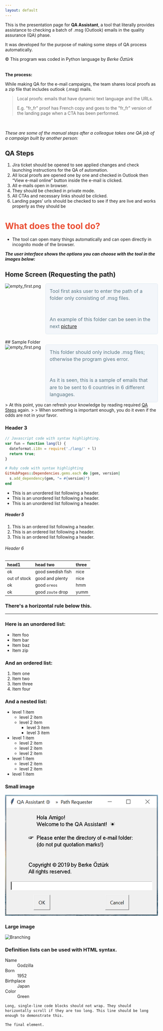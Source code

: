 ```yaml
---
layout: default
---
```


This is the presentation page for **QA Assistant**,  a tool that literally provides assistance to checking a batch of .msg (Outlook) emails in the quality assurance (QA) phase.

It was developed for the purpose of making some steps of QA process automatically.



© This program was coded in Python language by _Berke Öztürk_
<br><br><br>
**The process:**

While making QA for the e-mail campaigns, the team shares local proofs as a zip file that includes outlook (.msg) mails.

> Local proofs: emails that have dynamic text language and the URLs.
>
> E.g. "fr_fr" proof has French copy and goes to the "fr_fr" version of the landing page when a CTA has been performed. 

<br><br id="qa_steps">
_These are some of the manual steps after a colleague takes one QA job of a campaign built by another person:_

## QA Steps

1.  Jira ticket should be opened to see applied changes and check launching instructions for the QA of automation.
2.  All local proofs are opened one by one and checked in Outlook then “View e-mail online” button inside the e-mail is clicked.
3.  All e-mails open in browser.
4.  They should be checked in private mode.
5.  All CTAs and necessary links should be clicked.
6.  Landing pages’ urls should be checked to see if they are live and works properly as they should be

<h1 style="color: #eb4f34">What does the tool do?</h1>

*   The tool can open many things automatically and can open directly in incognito mode of the browser.


_**The user interface shows the options you can choose with the tool in the images below:**_

##  Home Screen (Requesting the path)

<div style="overflow: auto">
  <img src="/QA-Assistant/assets/images/empty_first.png" alt="empty_first.png" style="max-width: 370px; float: left; margin-right: 15px;">
  <p style="color: #567482; background-color: #f3f6fa; border: solid 1px #dce6f0; padding: 0.8rem; overflow: auto; font-size: 16px; line-height: 1.45; border-radius: 0.3rem; margin:0">Tool first asks user to enter the path of a folder only consisting of .msg files.<br><br><br>An example of this folder can be seen in the next <a href="#folder">picture</a></p>
</div>
<br id="folder">
## Sample Folder

<div style="overflow: auto">
  <img src="/QA-Assistant/assets/images/folder.png" alt="empty_first.png" style="max-width: 530px; float: left; margin-right: 15px;">
  <p style="color: #567482; background-color: #f3f6fa; border: solid 1px #dce6f0; padding: 0.8rem; overflow: auto; font-size: 16px; line-height: 1.45; border-radius: 0.3rem; margin:0">This folder should only include .msg files; otherwise the program gives error.<br><br><br>As it is seen, this is a sample of emails that are to be sent to 6 countries in 6 different languages.</p>
</div>
> At this point, you can refresh your knowledge by reading required <a href="#qa_steps">QA Steps</a> again.
>
> When something is important enough, you do it even if the odds are not in your favor.

### Header 3

```js
// Javascript code with syntax highlighting.
var fun = function lang(l) {
  dateformat.i18n = require('./lang/' + l)
  return true;
}
```

```ruby
# Ruby code with syntax highlighting
GitHubPages::Dependencies.gems.each do |gem, version|
  s.add_dependency(gem, "= #{version}")
end
```



*   This is an unordered list following a header.
*   This is an unordered list following a header.
*   This is an unordered list following a header.

##### Header 5

1.  This is an ordered list following a header.
2.  This is an ordered list following a header.
3.  This is an ordered list following a header.

###### Header 6

| head1        | head two          | three |
|:-------------|:------------------|:------|
| ok           | good swedish fish | nice  |
| out of stock | good and plenty   | nice  |
| ok           | good `oreos`      | hmm   |
| ok           | good `zoute` drop | yumm  |

### There's a horizontal rule below this.

* * *

### Here is an unordered list:

*   Item foo
*   Item bar
*   Item baz
*   Item zip

### And an ordered list:

1.  Item one
1.  Item two
1.  Item three
1.  Item four

### And a nested list:

- level 1 item
  - level 2 item
  - level 2 item
    - level 3 item
    - level 3 item
- level 1 item
  - level 2 item
  - level 2 item
  - level 2 item
- level 1 item
  - level 2 item
  - level 2 item
- level 1 item

### Small image

![homescreen](/assets/images/empty_first.png)

### Large image

![Branching](https://guides.github.com/activities/hello-world/branching.png)


### Definition lists can be used with HTML syntax.

<dl>
<dt>Name</dt>
<dd>Godzilla</dd>
<dt>Born</dt>
<dd>1952</dd>
<dt>Birthplace</dt>
<dd>Japan</dd>
<dt>Color</dt>
<dd>Green</dd>
</dl>

```
Long, single-line code blocks should not wrap. They should horizontally scroll if they are too long. This line should be long enough to demonstrate this.
```

```
The final element.
```
